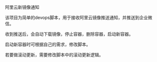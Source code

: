 阿里云新镜像通知

该项目为简单的devops脚本，用于接收阿里云镜像推送通知，并推送到企业微信。

收到推送后，会自动下载镜像，停止容器，删除容器，启动新容器。

启动新容器时可根据自己的需求，修改脚本。

若要做滚动更新，需要修改脚本中的滚动更新逻辑。